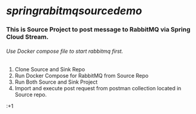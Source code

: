 # **_springrabitmqsourcedemo_**

### This is Source Project to post message to RabbitMQ via Spring Cloud Stream. 

###### Use Docker compose file to start rabbitmq first.


1. Clone Source and Sink Repo
2. Run Docker Compose for RabbitMQ from Source Repo
3. Run Both Source and Sink Project
4. Import and execute post request from postman collection located in Source repo.

:+1
